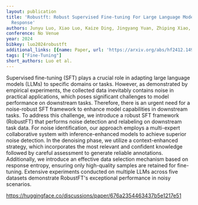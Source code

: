 ```yaml
---
layout: publication
title: 'Robustft: Robust Supervised Fine-tuning For Large Language Models Under Noisy
  Response'
authors: Junyu Luo, Xiao Luo, Kaize Ding, Jingyang Yuan, Zhiping Xiao, Ming Zhang
conference: No Venue
year: 2024
bibkey: luo2024robustft
additional_links: [{name: Paper, url: 'https://arxiv.org/abs/hf2412.14922'}]
tags: ["Fine-Tuning"]
short_authors: Luo et al.
---
```

Supervised fine-tuning (SFT) plays a crucial role in adapting large language models (LLMs) to specific domains or tasks. However, as demonstrated by empirical experiments, the collected data inevitably contains noise in practical applications, which poses significant challenges to model performance on downstream tasks. Therefore, there is an urgent need for a noise-robust SFT framework to enhance model capabilities in downstream tasks. To address this challenge, we introduce a robust SFT framework (RobustFT) that performs noise detection and relabeling on downstream task data. For noise identification, our approach employs a multi-expert collaborative system with inference-enhanced models to achieve superior noise detection. In the denoising phase, we utilize a context-enhanced strategy, which incorporates the most relevant and confident knowledge followed by careful assessment to generate reliable annotations. Additionally, we introduce an effective data selection mechanism based on response entropy, ensuring only high-quality samples are retained for fine-tuning. Extensive experiments conducted on multiple LLMs across five datasets demonstrate RobustFT's exceptional performance in noisy scenarios.

https://huggingface.co/discussions/paper/676a2354463437b5e1217e51